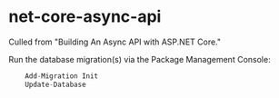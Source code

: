 # net-core-async-api
Culled from "Building An Async API with ASP.NET Core."

Run the database migration(s) via the Package Management Console:
```javascript
	Add-Migration Init
	Update-Database
```